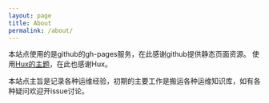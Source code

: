 ```yaml
---
layout: page
title: About
permalink: /about/
---
```


本站点使用的是github的gh-pages服务，在此感谢github提供静态页面资源。
使用[Hux的主题](https://github.com/huxpro/huxpro.github.io/)，在此也感谢Hux。

本站点主旨是记录各种运维经验，初期的主要工作是搬运各种运维知识库，如有各种疑问欢迎开issue讨论。
